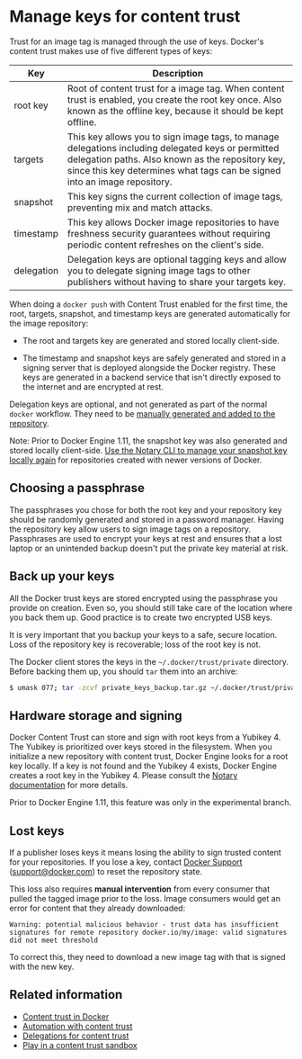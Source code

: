 <!--[metadata]>
+++
title = "Manage keys for content trust"
description = "Manage keys for content trust"
keywords = ["trust, security, root,  keys, repository"]
[menu.main]
parent= "smn_content_trust"
+++
<![end-metadata]-->

# Manage keys for content trust

Trust for an image tag is managed through the use of keys. Docker's content
trust makes use of five different types of keys:

| Key                 | Description                                                                                                                                                                                                                                                                                                                                                                         |
|---------------------|---------------------------------------------------------------------------------------------------------------------------------------------------------------------|
| root key         | Root of content trust for a image tag. When content trust is enabled, you create the root key once. Also known as the offline key, because it should be kept offline. |
| targets          | This key allows you to sign image tags, to manage delegations including delegated keys or permitted delegation paths. Also known as the repository key, since this key determines what tags can be signed into an image repository. |
| snapshot         | This key signs the current collection of image tags, preventing mix and match attacks.
| timestamp        | This key allows Docker image repositories to have freshness security guarantees without requiring periodic content refreshes on the client's side. |
| delegation       | Delegation keys are optional tagging keys and allow you to delegate signing image tags to other publishers without having to share your targets key. |

When doing a `docker push` with Content Trust enabled for the first time, the
root, targets, snapshot, and timestamp keys are generated automatically for
the image repository:

- The root and targets key are generated and stored locally client-side.

- The timestamp and snapshot keys are safely generated and stored in a signing server
	that is deployed alongside the Docker registry. These keys are generated in a backend
	service that isn't directly exposed to the internet and are encrypted at rest.

Delegation keys are optional, and not generated as part of the normal `docker`
workflow.  They need to be
[manually generated and added to the repository](trust_delegation.md#generating-delegation-keys).

Note: Prior to Docker Engine 1.11, the snapshot key was also generated and stored
locally client-side. [Use the Notary CLI to manage your snapshot key locally
again](/notary/advanced_usage.md#rotate-keys) for
repositories created with newer versions of Docker.

## Choosing a passphrase

The passphrases you chose for both the root key and your repository key should
be randomly generated and stored in a password manager.  Having the repository key
allow users to sign image tags on a repository. Passphrases are used to encrypt
your keys at rest and ensures that a lost laptop or an unintended backup doesn't
put the private key material at risk.

## Back up your keys

All the Docker trust keys are stored encrypted using the passphrase you provide
on creation. Even so, you should still take care of the location where you back them up.
Good practice is to create two encrypted USB keys.

It is very important that you backup your keys to a safe, secure location. Loss
of the repository key is recoverable; loss of the root key is not.

The Docker client stores the keys in the `~/.docker/trust/private` directory.
Before backing them up, you should `tar` them into an archive:

```bash
$ umask 077; tar -zcvf private_keys_backup.tar.gz ~/.docker/trust/private; umask 022
```

## Hardware storage and signing

Docker Content Trust can store and sign with root keys from a Yubikey 4. The
Yubikey is prioritized over keys stored in the filesystem. When you initialize a
new repository with content trust, Docker Engine looks for a root key locally. If a
key is not found and the Yubikey 4 exists, Docker Engine creates a root key in the
Yubikey 4. Please consult the [Notary documentation](/notary/advanced_usage.md#use-a-yubikey) for more details.

Prior to Docker Engine 1.11, this feature was only in the experimental branch.

## Lost keys

If a publisher loses keys it means losing the ability to sign trusted content for
your repositories.  If you lose a key, contact [Docker
Support](https://support.docker.com) (support@docker.com) to reset the repository
state.

This loss also requires **manual intervention** from every consumer that pulled
the tagged image prior to the loss. Image consumers would get an error for
content that they already downloaded:

```
Warning: potential malicious behavior - trust data has insufficient signatures for remote repository docker.io/my/image: valid signatures did not meet threshold
```

To correct this, they need to download a new image tag with that is signed with
the new key.

## Related information

* [Content trust in Docker](content_trust.md)
* [Automation with content trust](trust_automation.md)
* [Delegations for content trust](trust_delegation.md)
* [Play in a content trust sandbox](trust_sandbox.md)
